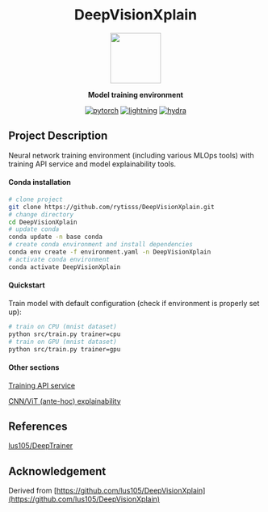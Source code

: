 <div align='center'>

# DeepVisionXplain
<img src="docs/res/logo_xplain.png" width="100" />

<strong>Model training environment</strong>  

[![pytorch](https://img.shields.io/badge/PyTorch_2.0+-ee4c2c?logo=pytorch&logoColor=white)](https://pytorch.org/get-started/locally/)
[![lightning](https://img.shields.io/badge/-Lightning_2.0+-792ee5?logo=pytorchlightning&logoColor=white)](https://pytorchlightning.ai/)
[![hydra](https://img.shields.io/badge/Config-Hydra_1.3-89b8cd)](https://hydra.cc/)

</div>

## Project Description
Neural network training environment (including various MLOps tools) with training API service and model explainability tools.

#### Conda installation
```bash
# clone project
git clone https://github.com/rytisss/DeepVisionXplain.git
# change directory
cd DeepVisionXplain
# update conda
conda update -n base conda
# create conda environment and install dependencies
conda env create -f environment.yaml -n DeepVisionXplain
# activate conda environment
conda activate DeepVisionXplain
```

#### Quickstart
Train model with default configuration (check if environment is properly set up):
```bash
# train on CPU (mnist dataset)
python src/train.py trainer=cpu
# train on GPU (mnist dataset)
python src/train.py trainer=gpu
```

#### Other sections

[Training API service](docs/training_api.md)

[CNN/ViT (ante-hoc) explainability](docs/explainability.md)


## References

[lus105/DeepTrainer](https://github.com/lus105/DeepTrainer)  

## Acknowledgement  
Derived from [https://github.com/lus105/DeepVisionXplain](https://github.com/lus105/DeepVisionXplain)
